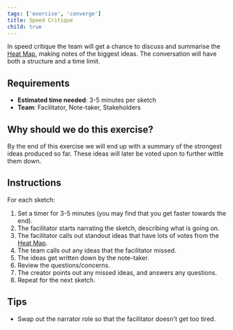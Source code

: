 ```yaml
---
tags: ['exercise', 'converge']
title: Speed Critique
child: true
---
```


In speed critique the team will get a chance to discuss and summarise the [Heat Map](/exercises/heat-map),
making notes of the biggest ideas. The conversation
will have both a structure and a time limit.

## Requirements

- **Estimated time needed**: 3-5 minutes per sketch
- **Team**: Facilitator, Note-taker, Stakeholders

## Why should we do this exercise?

By the end of this exercise we will end up with a summary of the strongest
ideas produced so far. These ideas will later be voted upon to further wittle
them down.

## Instructions

For each sketch:

1. Set a timer for 3-5 minutes (you may find that you get faster towards the end).
2. The facilitator starts narrating the sketch, describing what is going on.
3. The facilitator calls out standout ideas that have lots of votes from the [Heat Map](/exercises/heat-map).
4. The team calls out any ideas that the facilitator missed.
5. The ideas get written down by the note-taker.
6. Review the questions/concerns.
7. The creator points out any missed ideas, and answers any questions.
8. Repeat for the next sketch.

## Tips

- Swap out the narrator role so that the facilitator doesn't get too tired.
